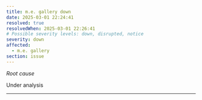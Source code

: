 ```yaml
---
title: m.e. gallery down
date: 2025-03-01 22:24:41
resolved: true
resolvedWhen: 2025-03-01 22:26:41
# Possible severity levels: down, disrupted, notice
severity: down
affected:
  - m.e. gallery
section: issue
---
```


*Root cause*

Under analysis

---


